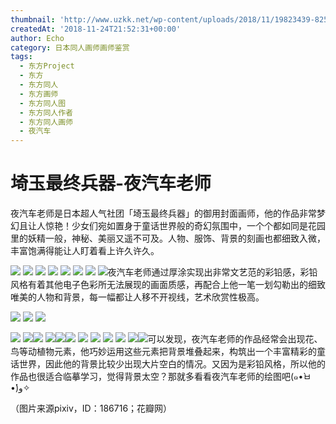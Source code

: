 ```yaml
---
thumbnail: 'http://www.uzkk.net/wp-content/uploads/2018/11/19823439-825x510.jpg'
createdAt: '2018-11-24T21:52:31+00:00'
author: Echo
category: 日本同人画师画师鉴赏
tags:
  - 东方Project
  - 东方
  - 东方同人
  - 东方画师
  - 东方同人图
  - 东方同人作者
  - 东方同人画师
  - 夜汽车
---
```


# 埼玉最终兵器-夜汽车老师

夜汽车老师是日本超人气社团「埼玉最终兵器」的御用封面画师，他的作品非常梦幻且让人惊艳！少女们宛如置身于童话世界般的奇幻氛围中，一个个都如同是花园里的妖精一般，神秘、美丽又遥不可及。人物、服饰、背景的刻画也都细致入微，丰富饱满得能让人盯着看上许久许久。

![](http://www.uzkk.net/wp-content/uploads/2018/11/945949465-3.jpg) ![](http://www.uzkk.net/wp-content/uploads/2018/11/945949465-1-724x1024.jpg) ![](http://www.uzkk.net/wp-content/uploads/2018/11/95616-3.png) ![](http://www.uzkk.net/wp-content/uploads/2018/11/95616-3.jpg) ![](http://www.uzkk.net/wp-content/uploads/2018/11/945949465-1.png) ![](http://www.uzkk.net/wp-content/uploads/2018/11/95616-6-1024x779.jpg) ![](http://www.uzkk.net/wp-content/uploads/2018/11/945949465-4-1024x575.jpg) ![](http://www.uzkk.net/wp-content/uploads/2018/11/95616-7.jpg)夜汽车老师通过厚涂实现出非常文艺范的彩铅感，彩铅风格有着其他电子色彩所无法展现的画面质感，再配合上他一笔一划勾勒出的细致唯美的人物和背景，每一幅都让人移不开视线，艺术欣赏性极高。

![](http://www.uzkk.net/wp-content/uploads/2018/11/95616-4-724x1024.jpg) ![](http://www.uzkk.net/wp-content/uploads/2018/11/201407051834542016197766-1024x519.jpg) ![](http://www.uzkk.net/wp-content/uploads/2018/11/20140705183419591692563-1024x539.jpg)

![](http://www.uzkk.net/wp-content/uploads/2018/11/19823439-1024x724.jpg) ![](http://www.uzkk.net/wp-content/uploads/2018/11/95616-5.jpg)![](http://www.uzkk.net/wp-content/uploads/2018/11/95616-2-724x1024.jpg) ![](http://www.uzkk.net/wp-content/uploads/2018/11/95616-1-1024x736.jpg)![](http://www.uzkk.net/wp-content/uploads/2018/11/FrenzyFrenzy-1024x517.jpg)![](http://www.uzkk.net/wp-content/uploads/2018/11/4609453a911bff2c51b4bc8f25676ee4_r-1024x519.jpg) ![](http://www.uzkk.net/wp-content/uploads/2018/11/702932c68567800c8caf6c45e09b1f6d58ff9e01115175-IwUxwn_fw658.png) ![](http://www.uzkk.net/wp-content/uploads/2018/11/b9d58e9bgy1ff63hiqgbcj20ku0ku46s.jpg) ![](http://www.uzkk.net/wp-content/uploads/2018/11/Motoori-Kosuzu-718x1024.jpg) ![](http://www.uzkk.net/wp-content/uploads/2018/11/16a04b4d51386ec9e64ef5af2dda41bfd4bf0c4d29bf9-wbQOAr_fw658.jpg) ![](http://www.uzkk.net/wp-content/uploads/2018/11/eternal-eclipse.jpg)![](http://www.uzkk.net/wp-content/uploads/2018/11/21111244-724x1024.jpg)可以发现，夜汽车老师的作品经常会出现花、鸟等动植物元素，他巧妙运用这些元素把背景堆叠起来，构筑出一个丰富精彩的童话世界，因此他的背景比较少出现大片空白的情况。又因为是彩铅风格，所以他的作品也很适合临摹学习，觉得背景太空？那就多看看夜汽车老师的绘图吧(๑•̀ㅂ•́)و✧

（图片来源pixiv，ID：186716；花瓣网）
